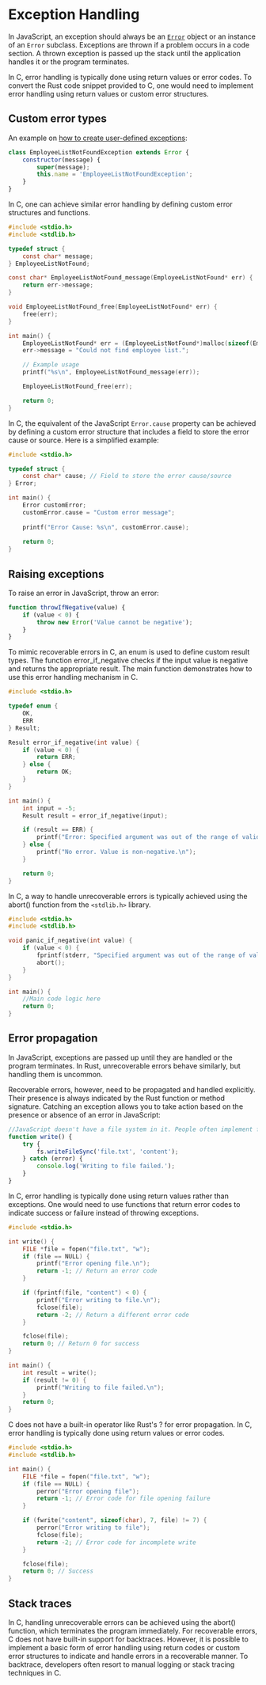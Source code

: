 # Exception Handling

In JavaScript, an exception should always be an [`Error`][js-system-exception] object or an instance of an `Error` subclass. Exceptions are thrown if a problem occurs in a code section. A thrown exception is passed up the stack until the application handles it or the program terminates.

In C, error handling is typically done using return values or error codes. To convert the Rust code snippet provided to C, one would need to implement error handling using return values or custom error structures.

## Custom error types

An example on [how to create user-defined exceptions][js-user-defined-exceptions]:

```js
class EmployeeListNotFoundException extends Error {
    constructor(message) {
        super(message);
        this.name = 'EmployeeListNotFoundException';
    }
}
```

In C, one can achieve similar error handling by defining custom error structures and functions.

```c
#include <stdio.h>
#include <stdlib.h>

typedef struct {
    const char* message;
} EmployeeListNotFound;

const char* EmployeeListNotFound_message(EmployeeListNotFound* err) {
    return err->message;
}

void EmployeeListNotFound_free(EmployeeListNotFound* err) {
    free(err);
}

int main() {
    EmployeeListNotFound* err = (EmployeeListNotFound*)malloc(sizeof(EmployeeListNotFound));
    err->message = "Could not find employee list.";

    // Example usage
    printf("%s\n", EmployeeListNotFound_message(err));

    EmployeeListNotFound_free(err);

    return 0;
}
```

In C, the equivalent of the JavaScript `Error.cause` property can be achieved by defining a custom error structure that includes a field to store the error cause or source. Here is a simplified example:

```c
#include <stdio.h>

typedef struct {
    const char* cause; // Field to store the error cause/source
} Error;

int main() {
    Error customError;
    customError.cause = "Custom error message";
    
    printf("Error Cause: %s\n", customError.cause);
    
    return 0;
}
```

## Raising exceptions

To raise an error in JavaScript, throw an error:

```js
function throwIfNegative(value) {
    if (value < 0) {
        throw new Error('Value cannot be negative');
    }
}

```

To mimic recoverable errors in C, an enum is used to define custom result types. The function error_if_negative checks if the input value is negative and returns the appropriate result. The main function demonstrates how to use this error handling mechanism in C.

```c
#include <stdio.h>

typedef enum {
    OK,
    ERR
} Result;

Result error_if_negative(int value) {
    if (value < 0) {
        return ERR;
    } else {
        return OK;
    }
}

int main() {
    int input = -5;
    Result result = error_if_negative(input);

    if (result == ERR) {
        printf("Error: Specified argument was out of the range of valid values. (Parameter 'value')\n");
    } else {
        printf("No error. Value is non-negative.\n");
    }

    return 0;
}
```

In C, a way to handle unrecoverable errors is typically achieved using the abort() function from the `<stdlib.h>` library. 

```c
#include <stdio.h>
#include <stdlib.h>

void panic_if_negative(int value) {
    if (value < 0) {
        fprintf(stderr, "Specified argument was out of the range of valid values. (Parameter 'value')\n");
        abort();
    }
}

int main() {
    //Main code logic here
    return 0;
}
```

## Error propagation

In JavaScript, exceptions are passed up until they are handled or the program terminates. In Rust, unrecoverable errors behave similarly, but handling them is uncommon.

Recoverable errors, however, need to be propagated and handled explicitly. Their presence is always indicated by the Rust function or method signature. Catching an exception allows you to take action based on the presence or absence of an error in JavaScript:

```js
//JavaScript doesn't have a file system in it. People often implement file systems using the BrowserFS library that mimic Node.js APIs.
function write() {
    try {
        fs.writeFileSync('file.txt', 'content');
    } catch (error) {
        console.log('Writing to file failed.');
    }
}

```

In C, error handling is typically done using return values rather than exceptions. One would need to use functions that return error codes to indicate success or failure instead of throwing exceptions.

```c
#include <stdio.h>

int write() {
    FILE *file = fopen("file.txt", "w");
    if (file == NULL) {
        printf("Error opening file.\n");
        return -1; // Return an error code
    }

    if (fprintf(file, "content") < 0) {
        printf("Error writing to file.\n");
        fclose(file);
        return -2; // Return a different error code
    }

    fclose(file);
    return 0; // Return 0 for success
}

int main() {
    int result = write();
    if (result != 0) {
        printf("Writing to file failed.\n");
    }
    return 0;
}
```

C does not have a built-in operator like Rust's ? for error propagation. In C, error handling is typically done using return values or error codes. 

```c
#include <stdio.h>
#include <stdlib.h>

int main() {
    FILE *file = fopen("file.txt", "w");
    if (file == NULL) {
        perror("Error opening file");
        return -1; // Error code for file opening failure
    }

    if (fwrite("content", sizeof(char), 7, file) != 7) {
        perror("Error writing to file");
        fclose(file);
        return -2; // Error code for incomplete write
    }

    fclose(file);
    return 0; // Success
}
```

## Stack traces

<!--Throwing an unhandled exception in .NET will cause the runtime to print a stack
trace that allows debugging the problem with additional context.-->

In C, handling unrecoverable errors can be achieved using the abort() function, which terminates the program immediately. For recoverable errors, C does not have built-in support for backtraces. However, it is possible to implement a basic form of error handling using return codes or custom error structures to indicate and handle errors in a recoverable manner. To backtrace, developers often resort to manual logging or stack tracing techniques in C.

[js-system-exception]: https://developer.mozilla.org/en-US/docs/Web/JavaScript/Reference/Global_Objects/Error
[rust-result]: https://doc.rust-lang.org/std/result/enum.Result.html
[panic-backtrace]: https://doc.rust-lang.org/book/ch09-01-unrecoverable-errors-with-panic.html#using-a-panic-backtrace
[js-user-defined-exceptions]: https://developer.mozilla.org/en-US/docs/Web/JavaScript/Reference/Global_Objects/Error/Error
[rust-std-error]: https://doc.rust-lang.org/std/error/trait.Error.html
[provide method]: https://doc.rust-lang.org/std/error/trait.Error.html#method.provide
[question-mark-operator]: https://doc.rust-lang.org/std/result/index.html#the-question-mark-operator-
[panic]: https://doc.rust-lang.org/std/macro.panic.html
[propagating-errors-rust-book]: https://doc.rust-lang.org/book/ch09-02-recoverable-errors-with-result.html#a-shortcut-for-propagating-errors-the--operator
[trait object]: https://doc.rust-lang.org/reference/types/trait-object.html
